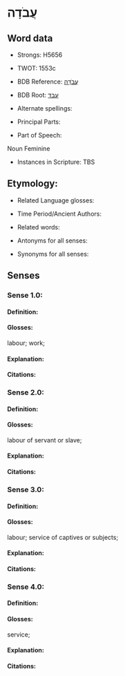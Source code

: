 # עֲבֹדָה

<!-- Status: S2="NeedsEdits" -->
<!-- Lexica used for edits:   -->

## Word data

* Strongs: H5656

* TWOT: 1553c

* BDB Reference: [עֲבֹדָה](rc://en/bdb/dict/p.ac.ak)

* BDB Root: [עבד](rc://en/bdb/dict/p.ac.aa)

* Alternate spellings:

* Principal Parts:

* Part of Speech:

Noun Feminine

* Instances in Scripture: TBS

## Etymology:

* Related Language glosses:

* Time Period/Ancient Authors:

* Related words:

* Antonyms for all senses:

* Synonyms for all senses:

## Senses

### Sense 1.0:

#### Definition:

#### Glosses:

labour; work; 

#### Explanation:

#### Citations:



### Sense 2.0:

#### Definition:

#### Glosses:

labour of servant or slave; 

#### Explanation:

#### Citations:



### Sense 3.0:

#### Definition:

#### Glosses:

labour; service of captives or subjects; 

#### Explanation:

#### Citations:



### Sense 4.0:

#### Definition:

#### Glosses:

service; 

#### Explanation:

#### Citations:



